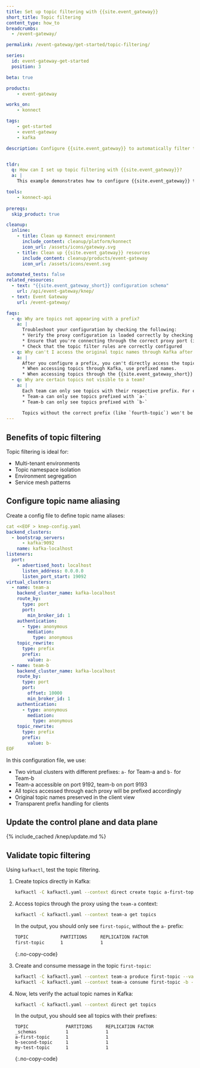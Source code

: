 ```yaml
---
title: Set up topic filtering with {{site.event_gateway}}
short_title: Topic filtering
content_type: how_to
breadcrumbs:
  - /event-gateway/

permalink: /event-gateway/get-started/topic-filtering/

series:
  id: event-gateway-get-started
  position: 3

beta: true

products:
    - event-gateway

works_on:
    - konnect

tags:
    - get-started
    - event-gateway
    - kafka

description: Configure {{site.event_gateway}} to automatically filter topic names using prefixes.


tldr: 
  q: How can I set up topic filtering with {{site.event_gateway}}?
  a: | 
    This example demonstrates how to configure {{site.event_gateway}} to automatically filter topic names using prefixes.

tools:
    - konnect-api
  
prereqs:
  skip_product: true

cleanup:
  inline:
    - title: Clean up Konnect environment
      include_content: cleanup/platform/konnect
      icon_url: /assets/icons/gateway.svg
    - title: Clean up {{site.event_gateway}} resources
      include_content: cleanup/products/event-gateway
      icon_url: /assets/icons/event.svg    

automated_tests: false
related_resources:
  - text: "{{site.event_gateway_short}} configuration schema"
    url: /api/event-gateway/knep/
  - text: Event Gateway
    url: /event-gateway/

faqs:
  - q: Why are topics not appearing with a prefix?
    a: |
      Troubleshoot your configuration by checking the following:
      * Verify the proxy configuration is loaded correctly by checking the logs (`docker compose logs knep`), or looking at your data plane errors in {{site.konnect_short_name}}
      * Ensure that you're connecting through the correct proxy port (in this guide, 19092 for team-a, 29092 for team-b)
      * Check that the topic filter rules are correctly configured
  - q: Why can't I access the original topic names through Kafka after configuring a prefix?
    a: |
      After you configure a prefix, you can't directly access the topics using the original names. 
      * When accessing topics through Kafka, use prefixed names.
      * When accessing topics through the {{site.event_gateway_short}} proxy, use prefixed names.
  - q: Why are certain topics not visible to a team?
    a: |
      Each team can only see topics with their respective prefix. For example:
      * Team-a can only see topics prefixed with `a-`
      * Team-b can only see topics prefixed with `b-`
      
      Topics without the correct prefix (like `fourth-topic`) won't be visible through either proxy.
---
```


## Benefits of topic filtering

Topic filtering is ideal for:

* Multi-tenant environments
* Topic namespace isolation
* Environment segregation
* Service mesh patterns


## Configure topic name aliasing

Create a config file to define topic name aliases:

```yaml
cat <<EOF > knep-config.yaml
backend_clusters:
  - bootstrap_servers:
      - kafka:9092
    name: kafka-localhost
listeners:
  port:
    - advertised_host: localhost
      listen_address: 0.0.0.0
      listen_port_start: 19092
virtual_clusters:
  - name: team-a
    backend_cluster_name: kafka-localhost
    route_by:
      type: port
      port:
        min_broker_id: 1
    authentication:
      - type: anonymous
        mediation:
          type: anonymous
    topic_rewrite:
      type: prefix
      prefix:
        value: a-
  - name: team-b
    backend_cluster_name: kafka-localhost
    route_by:
      type: port
      port:
        offset: 10000
        min_broker_id: 1
    authentication:
      - type: anonymous
        mediation:
          type: anonymous
    topic_rewrite:
      type: prefix
      prefix:
        value: b-
EOF
```
In this configuration file, we use:
* Two virtual clusters with different prefixes: `a-` for Team-a and `b-` for Team-b
* Team-a accessible on port 9192, team-b on port 9193
* All topics accessed through each proxy will be prefixed accordingly
* Original topic names preserved in the client view
* Transparent prefix handling for clients

## Update the control plane and data plane

{% include_cached /knep/update.md %}

## Validate topic filtering

Using `kafkactl`, test the topic filtering.

1. Create topics directly in Kafka:

   ```sh
   kafkactl -C kafkactl.yaml --context direct create topic a-first-topic b-second-topic
   ```

1. Access topics through the proxy using the `team-a` context:

   ```sh
   kafkactl -C kafkactl.yaml --context team-a get topics
   ```

   In the output, you should only see `first-topic`, without the `a-` prefix:

   ```sh
   TOPIC            PARTITIONS     REPLICATION FACTOR
   first-topic      1              1
   ```
   {:.no-copy-code}

1. Create and consume message in the topic `first-topic`:

   ```sh
   kafkactl -C kafkactl.yaml --context team-a produce first-topic --value="Hello from Team A"
   kafkactl -C kafkactl.yaml --context team-a consume first-topic -b -e
   ```

1. Now, lets verify the actual topic names in Kafka:

   ```sh
   kafkactl -C kafkactl.yaml --context direct get topics
   ```

   In the output, you should see all topics with their prefixes:

   ```
   TOPIC              PARTITIONS     REPLICATION FACTOR
   _schemas           1              1
   a-first-topic      1              1
   b-second-topic     1              1
   my-test-topic      1              1
   ```
   {:.no-copy-code}


